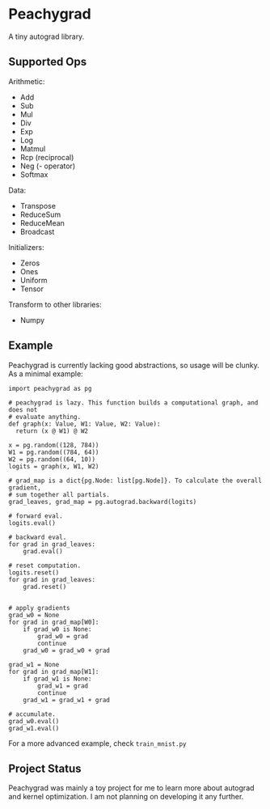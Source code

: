 # Peachygrad

A tiny autograd library.

## Supported Ops
Arithmetic:
- Add
- Sub
- Mul
- Div
- Exp
- Log
- Matmul
- Rcp (reciprocal)
- Neg (- operator)
- Softmax

Data:
- Transpose
- ReduceSum
- ReduceMean
- Broadcast

Initializers:
- Zeros
- Ones
- Uniform
- Tensor

Transform to other libraries:
- Numpy

## Example

Peachygrad is currently lacking good abstractions, so usage will be clunky. As a minimal example:

```
import peachygrad as pg

# peachygrad is lazy. This function builds a computational graph, and does not
# evaluate anything.
def graph(x: Value, W1: Value, W2: Value):
  return (x @ W1) @ W2

x = pg.random((128, 784))
W1 = pg.random((784, 64))
W2 = pg.random((64, 10))
logits = graph(x, W1, W2)

# grad_map is a dict{pg.Node: list[pg.Node]}. To calculate the overall gradient,
# sum together all partials.
grad_leaves, grad_map = pg.autograd.backward(logits)

# forward eval.
logits.eval()

# backward eval.
for grad in grad_leaves:
    grad.eval()

# reset computation.
logits.reset()
for grad in grad_leaves:
    grad.reset()


# apply gradients
grad_w0 = None
for grad in grad_map[W0]:
    if grad_w0 is None:
        grad_w0 = grad
        continue
    grad_w0 = grad_w0 + grad

grad_w1 = None
for grad in grad_map[W1]:
    if grad_w1 is None:
        grad_w1 = grad
        continue
    grad_w1 = grad_w1 + grad

# accumulate.
grad_w0.eval()
grad_w1.eval()
```

For a more advanced example, check `train_mnist.py`

## Project Status

Peachygrad was mainly a toy project for me to learn more about autograd and kernel optimization. I am not planning on developing it any further.

